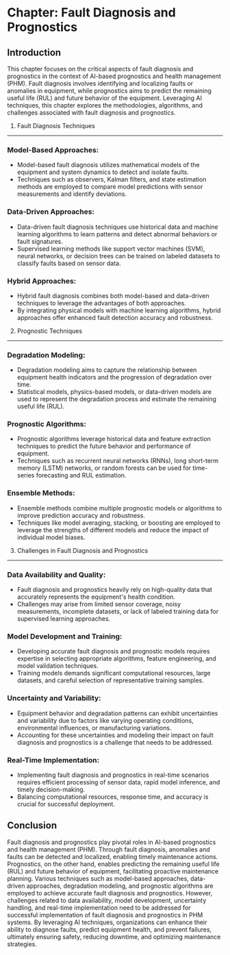 Chapter: Fault Diagnosis and Prognostics
========================================

Introduction
------------

This chapter focuses on the critical aspects of fault diagnosis and prognostics in the context of AI-based prognostics and health management (PHM). Fault diagnosis involves identifying and localizing faults or anomalies in equipment, while prognostics aims to predict the remaining useful life (RUL) and future behavior of the equipment. Leveraging AI techniques, this chapter explores the methodologies, algorithms, and challenges associated with fault diagnosis and prognostics.

1. Fault Diagnosis Techniques
-----------------------------

### Model-Based Approaches:

* Model-based fault diagnosis utilizes mathematical models of the equipment and system dynamics to detect and isolate faults.
* Techniques such as observers, Kalman filters, and state estimation methods are employed to compare model predictions with sensor measurements and identify deviations.

### Data-Driven Approaches:

* Data-driven fault diagnosis techniques use historical data and machine learning algorithms to learn patterns and detect abnormal behaviors or fault signatures.
* Supervised learning methods like support vector machines (SVM), neural networks, or decision trees can be trained on labeled datasets to classify faults based on sensor data.

### Hybrid Approaches:

* Hybrid fault diagnosis combines both model-based and data-driven techniques to leverage the advantages of both approaches.
* By integrating physical models with machine learning algorithms, hybrid approaches offer enhanced fault detection accuracy and robustness.

2. Prognostic Techniques
------------------------

### Degradation Modeling:

* Degradation modeling aims to capture the relationship between equipment health indicators and the progression of degradation over time.
* Statistical models, physics-based models, or data-driven models are used to represent the degradation process and estimate the remaining useful life (RUL).

### Prognostic Algorithms:

* Prognostic algorithms leverage historical data and feature extraction techniques to predict the future behavior and performance of equipment.
* Techniques such as recurrent neural networks (RNNs), long short-term memory (LSTM) networks, or random forests can be used for time-series forecasting and RUL estimation.

### Ensemble Methods:

* Ensemble methods combine multiple prognostic models or algorithms to improve prediction accuracy and robustness.
* Techniques like model averaging, stacking, or boosting are employed to leverage the strengths of different models and reduce the impact of individual model biases.

3. Challenges in Fault Diagnosis and Prognostics
------------------------------------------------

### Data Availability and Quality:

* Fault diagnosis and prognostics heavily rely on high-quality data that accurately represents the equipment's health condition.
* Challenges may arise from limited sensor coverage, noisy measurements, incomplete datasets, or lack of labeled training data for supervised learning approaches.

### Model Development and Training:

* Developing accurate fault diagnosis and prognostic models requires expertise in selecting appropriate algorithms, feature engineering, and model validation techniques.
* Training models demands significant computational resources, large datasets, and careful selection of representative training samples.

### Uncertainty and Variability:

* Equipment behavior and degradation patterns can exhibit uncertainties and variability due to factors like varying operating conditions, environmental influences, or manufacturing variations.
* Accounting for these uncertainties and modeling their impact on fault diagnosis and prognostics is a challenge that needs to be addressed.

### Real-Time Implementation:

* Implementing fault diagnosis and prognostics in real-time scenarios requires efficient processing of sensor data, rapid model inference, and timely decision-making.
* Balancing computational resources, response time, and accuracy is crucial for successful deployment.

Conclusion
----------

Fault diagnosis and prognostics play pivotal roles in AI-based prognostics and health management (PHM). Through fault diagnosis, anomalies and faults can be detected and localized, enabling timely maintenance actions. Prognostics, on the other hand, enables predicting the remaining useful life (RUL) and future behavior of equipment, facilitating proactive maintenance planning. Various techniques such as model-based approaches, data-driven approaches, degradation modeling, and prognostic algorithms are employed to achieve accurate fault diagnosis and prognostics. However, challenges related to data availability, model development, uncertainty handling, and real-time implementation need to be addressed for successful implementation of fault diagnosis and prognostics in PHM systems. By leveraging AI techniques, organizations can enhance their ability to diagnose faults, predict equipment health, and prevent failures, ultimately ensuring safety, reducing downtime, and optimizing maintenance strategies.
